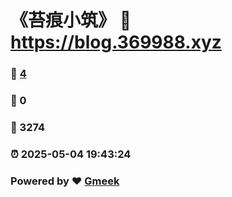 # 《苔痕小筑》 :link: https://blog.369988.xyz 
### :page_facing_up: [4](https://blog.369988.xyz/tag.html) 
### :speech_balloon: 0 
### :hibiscus: 3274 
### :alarm_clock: 2025-05-04 19:43:24 
### Powered by :heart: [Gmeek](https://github.com/Meekdai/Gmeek)
